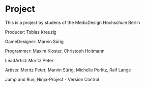 Project
=======

This is a project by studens of the MediaDesign Hochschule Berlin


Producer: Tobias Kreuzig

GameDesigner: Marvin Sürig

Programmer: Maxim Kloster, Christoph Holtmann

LeadArtist: Moritz Peter

Artists: Moritz Peter, Marvin Sürig, Michelle Perlitz, Ralf Lange


Jump and Run, Ninja-Project - Version Control
